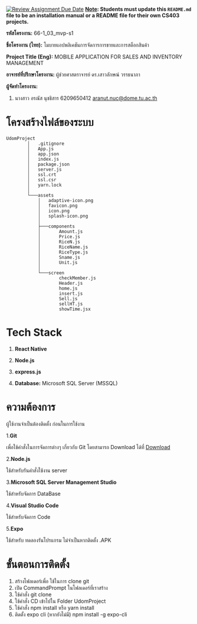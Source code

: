 [![Review Assignment Due Date](https://classroom.github.com/assets/deadline-readme-button-22041afd0340ce965d47ae6ef1cefeee28c7c493a6346c4f15d667ab976d596c.svg)](https://classroom.github.com/a/w8H8oomW)
**<ins>Note</ins>: Students must update this `README.md` file to be an installation manual or a README file for their own CS403 projects.**

**รหัสโครงงาน:** 66-1_03_mvp-s1

**ชื่อโครงงาน (ไทย):** โมบายแอปพลิเคชันการจัดการการขายและการสต็อกสินค้า

**Project Title (Eng):** MOBILE APPLICATION FOR SALES AND INVENTORY MANAGEMENT

**อาจารย์ที่ปรึกษาโครงงาน:** ผู้ช่วยศาสตราจารย์ ดร.เสาวลักษณ์ วรรธนาภา 

**ผู้จัดทำโครงงาน:** 
1. นางสาว อรณัส นุชธิสาร  6209650412  aranut.nuc@dome.tu.ac.th

   

# โครงสร้างไฟล์ของระบบ
```
UdomProject
        │   .gitignore
        │   App.js
        │   app.json
        │   index.js
        │   package.json
        │   server.js
        │   ssl.crt
        │   ssl.csr
        │   yarn.lock
        │
        └───assets
            │   adaptive-icon.png
            │   favicon.png
            │   icon.png
            │   splash-icon.png
            │
            ├───components
            │       Amount.js
            │       Price.js
            │       RiceN.js
            │       RiceName.js
            │       RiceType.js
            │       Sname.js
            │       Unit.js
            │
            └───screen
                    checkMember.js
                    Header.js
                    home.js
                    insert.js
                    Sell.js
                    sellHT.js
                    showTime.jsx
```
# Tech Stack
 1.  **React Native**
   
 2.  **Node.js**
   
 3.  **express.js**
   
 4.  **Database:** Microsoft SQL Server (MSSQL)
   
# ความต้องการ
   ผู้ใช้งานจำเป็นต้องติดตั้ง ก่อนในการใช้งาน 

  1.**Git**

   เพื่อใช้คำสั่งในการจัดการต่างๆ เกี่ยวกับ Git โดยสามารถ Download ได้ที่ [Download](https://git-scm.com/downloads)

  2.**Node.js**  

   ใช้สำหรับรันคำสั่งใช้งาน server
   
   3.**Microsoft SQL Server Management Studio**
   
   ใช้สำหรับจัดการ DataBase
   
   4.**Visual Studio Code**
   
   ใช้สำหรับจัดการ Code
   
   5.**Expo** 
   
   ใช้สำหรับ ทดลองรันโปรแกรม ไม่จำเป็นหากติดตั้ง .APK
      
# ขั้นตอนการติดตั้ง
   1. สร้างโฟลเดอร์เพื่อ ใช้ในการ clone git
   2. เปิด CommandPrompt ในโฟลเดอร์ที่เราสร้าง
   3. ใช้คำสั่ง git clone <URL>
   4. ใช้คำสั่ง CD เข้าไปใน Folder UdomProject
   5. ใช้คำสั่ง npm install หรือ yarn install
   6. ติดตั้ง expo cli (หากยังไม่มี) npm install -g expo-cli

